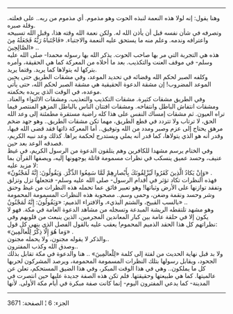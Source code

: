 ------------------------------------------------------------------------

وهنا يقول: إنه لولا هذه النعمة لنبذه الحوت وهو مذموم. أي مذموم من ربه..
على فعلته. وقلة صبره.  
وتصرفه في شأن نفسه قبل أن يأذن الله له. ولكن نعمة الله وقته هذا، وقبل
الله تسبيحه واعترافه وندمه. وعلم منه ما يستحق عليه النعمة والاجتباء.
«فَاجْتَباهُ رَبُّهُ فَجَعَلَهُ مِنَ الصَّالِحِينَ» ..  
هذه هي التجربة التي مر بها صاحب الحوت. يذكر الله بها رسوله محمدا- صلى
الله عليه وسلم- في موقف العنت والتكذيب. بعد ما أخلاه من المعركة كما هي
الحقيقة، وأمره بتركها له يتولاها كما يريد. وقتما يريد.  
وكلفه الصبر لحكم الله وقضائه في تحديد الموعد، وفي مشقات الطريق حتى يحين
الموعد المضروب! إن مشقة الدعوة الحقيقية هي مشقة الصبر لحكم الله، حتى
يأتي موعده، في الوقت الذي يريده بحكمته.  
وفي الطريق مشقات كثيرة. مشقات التكذيب والتعذيب. ومشقات الالتواء والعناد.
ومشقات انتفاش الباطل وانتفاخه. ومشقات افتتان الناس بالباطل المزهو
المنتصر فيما تراه العيون. ثم مشقات إمساك النفس على هذا كله راضية مستقرة
مطمئنة إلى وعد الله الحق، لا ترتاب ولا تتردد في قطع الطريق، مهما تكن
مشقات الطريق.. وهو جهد ضخم مرهق يحتاج إلى عزم وصبر ومدد من الله وتوفيق..
أما المعركة ذاتها فقد قضى الله فيها، وقدر أنه هو الذي يتولاها، كما قدر
أنه يملي ويستدرج لحكمة يراها. كذلك وعد نبيه الكريم، فصدقه الوعد بعد
حين.  
وفي الختام يرسم مشهدا للكافرين وهم يتلقون الدعوة من الرسول الكريم، في
غيظ عنيف، وحسد عميق ينسكب في نظرات مسمومة قاتلة يوجهونها إليه، ويصفها
القرآن بما لا مزيد عليه:  
«وَإِنْ يَكادُ الَّذِينَ كَفَرُوا لَيُزْلِقُونَكَ بِأَبْصارِهِمْ لَمَّا سَمِعُوا الذِّكْرَ. وَيَقُولُونَ: إِنَّهُ
لَمَجْنُونٌ» .  
فهذه النظرات تكاد تؤثر في أقدام الرسول- صلى الله عليه وسلم- فتجعلها تزل
وتزلق وتفقد توازنها على الأرض وثباتها! وهو تعبير فائق عما تحمله هذه
النظرات من غيظ وحنق وشر وحسد ونقمة وضغن، وحمى وسم.. مصحوبة هذه النظرات
المسمومة المحمومة بالسب القبيح، والشتم البذيء، والافتراء الذميم:
«وَيَقُولُونَ: إِنَّهُ لَمَجْنُونٌ» ..  
وهو مشهد تلتقطه الريشة المبدعة وتسجله من مشاهد الدعوة العامة في مكة. فهو
لا يكون إلا في حلقة عامة بين كبار المعاندين المجرمين، الذين ينبعث من
قلوبهم وفي نظراتهم كل هذا الحقد الذميم المحموم! يعقب عليه بالقول الفصل
الذي ينهي كل قول:  
«وَما هُوَ إِلَّا ذِكْرٌ لِلْعالَمِينَ» .  
والذكر لا يقوله مجنون، ولا يحمله مجنون..  
وصدق الله وكذب المفترون..  
ولا بد قبل نهاية الحديث من لفتة إلى كلمة «لِلْعالَمِينَ» .. هنا والدعوة في
مكة تقابل بذلك الجحود، ويقابل رسولها بتلك النظرات المسمومة المحمومة،
ويرصد المشركون لحربها كل ما يملكون.. وهي في هذا الوقت المبكر، وفي هذا
الضيق المستحكم، تعلن عن عالميتها. كما هي طبيعتها وحقيقتها. فلم تكن هذه
الصفة جديدة عليها حين انتصرت في المدينة- كما يدعي المفترون اليوم- إنما
كانت صفة مبكرة في أيام مكة الأولى. لأنها

------------------------------------------------------------------------

الجزء: 6 ¦ الصفحة: 3671
